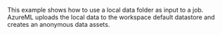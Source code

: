 
This example shows how to use a local data folder as input to a job. AzureML uploads the local data to the workspace default datastore and creates an anonymous data assets.